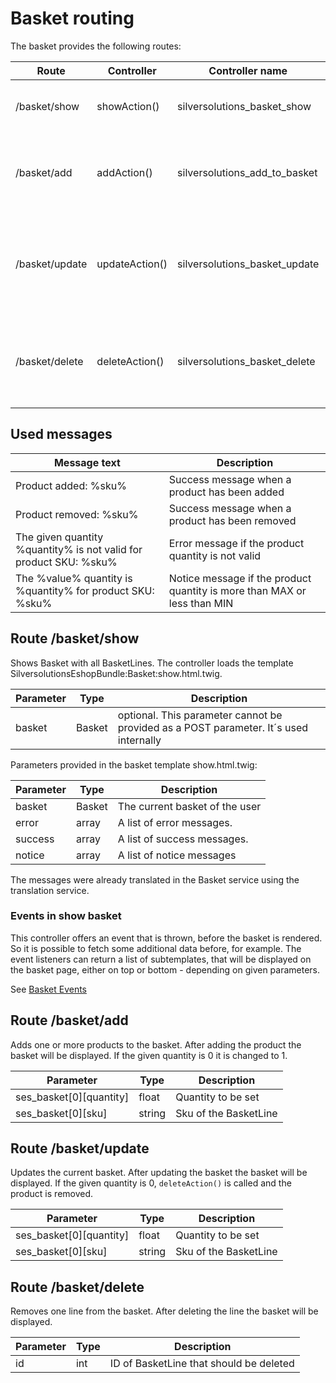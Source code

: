 # Basket routing

The basket provides the following routes:

| Route          | Controller     | Controller name                  | Description                                                                  |
| -------------- | -------------- | -------------------------------- | ---------------------------------------------------------------------------- |
| /basket/show   | showAction()   | silversolutions_basket_show    | shows Basket with all BasketLines                                            |
| /basket/add    | addAction()    | silversolutions_add_to_basket | adds a product (product list) to the basket with given SKU                   |
| /basket/update | updateAction() | silversolutions_basket_update  | changes attributes (e.g. quantity) of BasketLine in the Basket for given SKU |
| /basket/delete | deleteAction() | silversolutions_basket_delete  | removes a BasketLine from the Basket by the given BasketLine ID              |

## Used messages

| Message text                                                      | Description                                                              |
| ----------------------------------------------------------------- | ------------------------------------------------------------------------ |
| Product added: %sku%                                              | Success message when a product has been added                            |
| Product removed: %sku%                                            | Success message when a product has been removed             |
| The given quantity %quantity% is not valid for product SKU: %sku% | Error message if the product quantity is not valid                       |
| The %value% quantity is %quantity% for product SKU: %sku%         | Notice message if the product quantity is more than MAX or less than MIN |

## Route /basket/show

Shows Basket with all BasketLines. The controller loads the template SilversolutionsEshopBundle:Basket:show.html.twig.  

| Parameter | Type   | Description                                   |
| --------- | ------ | ------------------------------------------------------------------------------------- |
| basket    | Basket | optional. This parameter cannot be provided as a POST parameter. It´s used internally |

Parameters provided in the basket template show.html.twig:

| Parameter | Type | Description |
| --------- | -------------------------------------------- | --------------------------------------------------- |
| basket    | Basket                                       | The current basket of the user                      |
| error     | array                                        | A list of error messages.                           |
| success   | array                                        | A list of success messages.                         |
| notice    | array                                        | A list of notice messages                           |

The messages were already translated in the Basket service using the translation service.

### Events in show basket

This controller offers an event that is thrown, before the basket is rendered. So it is possible to fetch some additional data before, for example. The event listeners can return a list of subtemplates, that will be displayed on the basket page, either on top or bottom - depending on given parameters.

See [Basket Events](basket_events/basket_events.md)

## Route /basket/add

Adds one or more products to the basket. After adding the product the basket will be displayed. If the given quantity is 0 it is changed to 1.

| Parameter                            | Type   | Description |
| ------------------------------------ | ------ | --------------------------------------------------- |
| ses_basket[0][quantity]         | float  | Quantity to be set                                  |
| ses_basket[0][sku] | string | Sku of the BasketLine                               |

## Route /basket/update

Updates the current basket. After updating the basket the basket will be displayed. If the given quantity is 0, `deleteAction()` is called and the product is removed.

| Parameter                            | Type   | Description |
| ------------------------------------ | ------ | --------------------------------------------------- |
| ses_basket[0][quantity]         | float  | Quantity to be set                                  |
| ses_basket[0][sku] | string | Sku of the BasketLine                               |

## Route /basket/delete

Removes one line from the basket. After deleting the line the basket will be displayed. 

| Parameter | Type | Description |
| --------- | ---- | --------------------------------------------------- |
| id        | int  | ID of BasketLine that should be deleted             |
